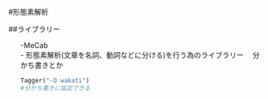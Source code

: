 #形態素解析


##ライブラリー

<ol>
-MeCab
<br>
- 形態素解析(文章を名詞、動詞などに分ける)を行う為のライブラリー
　分かち書きとか

```python
Tagger("-O wakati")
#分かち書きに指定できる